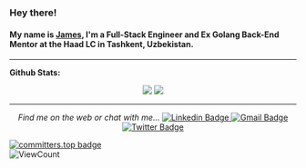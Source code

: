 <h3>Hey there!</h4>
<!-- <h4>My name is <a href="https://mirjalolziyadullayev.github.io/Person-s-Blog/"> Mirjalol Ziyadullayev</a>, I'm a .NET Software Engineer and Golang Back-End Mentor at the Haad LC in Tashkent, Uzbekistan.</h4> -->
<h4>My name is <a href="https://ziyadullayev.vercel.app"> James</a>, I'm a Full-Stack Engineer and Ex Golang Back-End Mentor at the Haad LC in Tashkent, Uzbekistan.</h4>


<!--
---
**Languages and Tools:**
<p align="center">
  <code><img height="40" src="https://raw.githubusercontent.com/github/explore/80688e429a7d4ef2fca1e82350fe8e3517d3494d/topics/html/html.png"></code>
  <code><img height="40" src="https://raw.githubusercontent.com/github/explore/80688e429a7d4ef2fca1e82350fe8e3517d3494d/topics/css/css.png"></code>
  <code><img height="40" src="https://raw.githubusercontent.com/github/explore/80688e429a7d4ef2fca1e82350fe8e3517d3494d/topics/javascript/javascript.png"></code>
  <code><img height="40" src="https://raw.githubusercontent.com/github/explore/80688e429a7d4ef2fca1e82350fe8e3517d3494d/topics/go/go.png"></code>
  <code><img height="40" src="https://raw.githubusercontent.com/github/explore/80688e429a7d4ef2fca1e82350fe8e3517d3494d/topics/c/c.png"></code>
  <code><img height="40" src="https://raw.githubusercontent.com/github/explore/80688e429a7d4ef2fca1e82350fe8e3517d3494d/topics/csharp/csharp.png"></code>
  <code><img height="40" src="https://raw.githubusercontent.com/github/explore/80688e429a7d4ef2fca1e82350fe8e3517d3494d/topics/dotnet/dotnet.png"></code>
  <code><img height="40" src="https://raw.githubusercontent.com/github/explore/80688e429a7d4ef2fca1e82350fe8e3517d3494d/topics/aspnet/aspnet.png"></code>
  <code><img height="40" src="https://raw.githubusercontent.com/github/explore/80688e429a7d4ef2fca1e82350fe8e3517d3494d/topics/linux/linux.png"></code>
  <code><img height="40" src="https://raw.githubusercontent.com/github/explore/80688e429a7d4ef2fca1e82350fe8e3517d3494d/topics/git/git.png"></code>
  <code><img height="40" src="https://raw.githubusercontent.com/github/explore/80688e429a7d4ef2fca1e82350fe8e3517d3494d/topics/terminal/terminal.png"></code>
</p>
-->
---
**Github Stats:**

<p align="center">
  <img src="https://github-readme-stats.vercel.app/api/top-langs/?username=ziyadullayevmirjalol&count_private=true&hide=html,scss,ejs&theme=dracula&line_height=100">
  <img src="https://github-readme-stats.vercel.app/api?username=ziyadullayevmirjalol&count_private=true&show_icons=true&theme=dracula&line_height=40">
  <br>
  <!--<img src="https://github-readme-streak-stats.herokuapp.com/?user=ziyadullayevmirjalol&theme=dracula&line_height=100">
  <br>-->
</p>

---

<p align="center">
  <i>Find me on the web or chat with me...</i>
  <a href="https://www.linkedin.com/in/mirjalolziyadullayev/">
    <img src="https://img.shields.io/badge/-ziyadullayevmirjalol-blue?style=flat-square&logo=Linkedin&logoColor=white" alt="Linkedin Badge">
  </a>
  <a href="mailto:v.trashedsmile@gmail.com">
    <img src="https://img.shields.io/badge/-ziyadullayevmirjalol-c14438?style=flat-square&logo=Gmail&logoColor=white" alt="Gmail Badge">
  </a>
  <a href="https://twitter.com/z55867">
    <img src="https://img.shields.io/badge/-@z55867-1ca0f1?style=flat-square&labelColor=1ca0f1&logo=twitter&logoColor=white" alt="Twitter Badge">
  </a>
</p>

  
[![committers.top badge](https://user-badge.committers.top/uzbekistan/ziyadullayevmirjalol.svg)](https://user-badge.committers.top/uzbekistan/ziyadullayevmirjalol)
</br>
![ViewCount](https://views.whatilearened.today/views/github/mirjalolziyadullayev/mirjalolziyadullayev.svg) 
